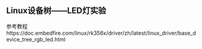 ## Linux设备树——LED灯实验

参考教程https://doc.embedfire.com/linux/rk356x/driver/zh/latest/linux_driver/base_device_tree_rgb_led.html
